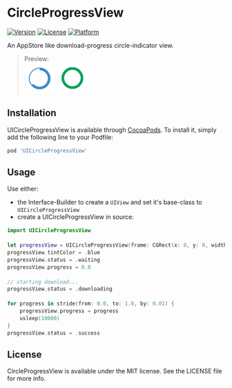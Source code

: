 # CircleProgressView

[![Version](https://img.shields.io/cocoapods/v/UICircleProgressView.svg?style=flat)](https://cocoapods.org/pods/UICircleProgressView)
[![License](https://img.shields.io/cocoapods/l/UICircleProgressView.svg?style=flat)](https://cocoapods.org/pods/UICircleProgressView)
[![Platform](https://img.shields.io/cocoapods/p/UICircleProgressView.svg?style=flat)](https://cocoapods.org/pods/UICircleProgressView)

An AppStore like download-progress circle-indicator view.

> Preview: <br>
> ![](./images/downloading.png)
> ![](./images/success.png)

## Installation

UICircleProgressView is available through [CocoaPods](https://cocoapods.org). To install
it, simply add the following line to your Podfile:

```ruby
pod 'UICircleProgressView'
```

## Usage

Use either:
- the Interface-Builder to create a `UIView` and set it's base-class to `UICircleProgressView`
- create a UICircleProgressView in source:

```Swift
import UICircleProgressView

let progressView = UICircleProgressView(frame: CGRect(x: 0, y: 0, width: 24, height: 24))
progressView.tintColor = .blue
progressView.status = .waiting
progressView.progress = 0.0

// starting download...
progressView.status = .downloading

for progress in stride(from: 0.0, to: 1.0, by: 0.01) {
    progressView.progress = progress
    usleep(10000)
}
progressView.status = .success
```

## License

CircleProgressView is available under the MIT license. See the LICENSE file for more info.
